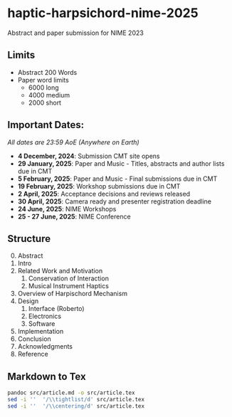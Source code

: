 # haptic-harpsichord-nime-2025
Abstract and paper submission for NIME 2023

## Limits

- Abstract 200 Words
- Paper word limits
   - 6000 long    
   - 4000 medium
   - 2000 short


## Important Dates:
_All dates are 23:59 AoE (Anywhere on Earth)_

- **4 December, 2024**: Submission CMT site opens
- **29 January, 2025**: Paper and Music - Titles, abstracts and author lists due in CMT
- **5 February, 2025**: Paper and Music -  Final submissions due in CMT
- **19 February, 2025**: Workshop submissions due in CMT
- **2 April, 2025**: Acceptance decisions and reviews released
- **30 April, 2025**: Camera ready and presenter registration deadline
- **24 June, 2025**: NIME Workshops
- **25 - 27 June, 2025**: NIME Conference


## Structure

0. Abstract
1. Intro
2. Related Work and Motivation
   1. Conservation of Interaction
   2. Musical Instrument Haptics
3. Overview of Harpischord Mechanism
4. Design
   1. Interface (Roberto)
   2. Electronics      
   3. Software
5. Implementation
6. Conclusion
7. Acknowledgments
8. Reference


## Markdown to Tex

```sh
pandoc src/article.md -o src/article.tex
sed -i ''  '/\\tightlist/d' src/article.tex
sed -i ''  '/\\centering/d' src/article.tex
```
